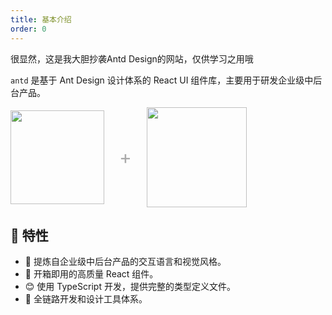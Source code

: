 ```yaml
---
title: 基本介绍
order: 0
---
```


很显然，这是我大胆抄袭Antd Design的网站，仅供学习之用哦

`antd` 是基于 Ant Design 设计体系的 React UI 组件库，主要用于研发企业级中后台产品。

<div class="pic-plus">
    <img width="150" src="https://gw.alipayobjects.com/zos/rmsportal/KDpgvguMpGfqaHPjicRK.svg" />
    <span>+</span>
    <img width="160" src="https://gw.alipayobjects.com/zos/antfincdn/aPkFc8Sj7n/method-draw-image.svg" />
</div>

<style>
.pic-plus > * {
    display: inline-block !important;
    vertical-align: middle;;;
}
.pic-plus span {
    font-size: 30px;
    color: #aaa;
    margin: 0 20px;
}
</style>


## 🌟 特性

- 🌈 提炼自企业级中后台产品的交互语言和视觉风格。
- 🎁 开箱即用的高质量 React 组件。
- 😊 使用 TypeScript 开发，提供完整的类型定义文件。
- 🐍 全链路开发和设计工具体系。
